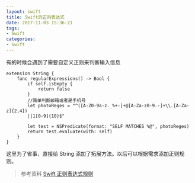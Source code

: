 ```yaml
---
layout: swift
title: Swift的正则表达式
date: 2017-11-03 15:36:21
tags: 
- Swift
categories: 
- Swift
---
```

有的时候会遇到了需要自定义正则来判断输入信息  
<!--- more --->

```
extension String {
    func regularExpressions() -> Bool {
        if self.isEmpty {
            return false
        }
        //简单判断邮箱或者是手机号
        let photoReges = "^([A-Z0-9a-z._%+-]+@[A-Za-z0-9.-]+\\.[A-Za-z]{2,4})
        ||1[0-9]{10}$"
        
        let test = NSPredicate(format: "SELF MATCHES %@", photoReges)
        return test.evaluate(with: self)
    }
}
```
这里为了省事，直接给 String 添加了拓展方法。以后可以根据需求添加正则规则。
<br>
>参考资料
>[Swift 正则表达式规则](http://www.jianshu.com/p/d569dc998073)